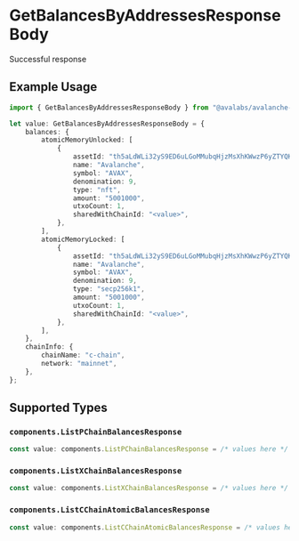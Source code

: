 # GetBalancesByAddressesResponseBody

Successful response

## Example Usage

```typescript
import { GetBalancesByAddressesResponseBody } from "@avalabs/avalanche-sdk/models/operations";

let value: GetBalancesByAddressesResponseBody = {
    balances: {
        atomicMemoryUnlocked: [
            {
                assetId: "th5aLdWLi32yS9ED6uLGoMMubqHjzMsXhKWwzP6yZTYQKYzof",
                name: "Avalanche",
                symbol: "AVAX",
                denomination: 9,
                type: "nft",
                amount: "5001000",
                utxoCount: 1,
                sharedWithChainId: "<value>",
            },
        ],
        atomicMemoryLocked: [
            {
                assetId: "th5aLdWLi32yS9ED6uLGoMMubqHjzMsXhKWwzP6yZTYQKYzof",
                name: "Avalanche",
                symbol: "AVAX",
                denomination: 9,
                type: "secp256k1",
                amount: "5001000",
                utxoCount: 1,
                sharedWithChainId: "<value>",
            },
        ],
    },
    chainInfo: {
        chainName: "c-chain",
        network: "mainnet",
    },
};
```

## Supported Types

### `components.ListPChainBalancesResponse`

```typescript
const value: components.ListPChainBalancesResponse = /* values here */
```

### `components.ListXChainBalancesResponse`

```typescript
const value: components.ListXChainBalancesResponse = /* values here */
```

### `components.ListCChainAtomicBalancesResponse`

```typescript
const value: components.ListCChainAtomicBalancesResponse = /* values here */
```

